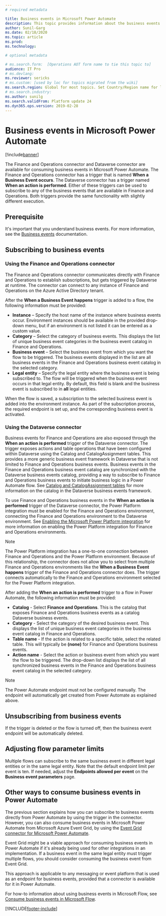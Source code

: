 ```yaml
---
# required metadata

title: Business events in Microsoft Power Automate
description: This topic provides information about the business events that are available for consumption in Microsoft Power Automate via the application connector.
author: Sunil-Garg
ms.date: 02/18/2020
ms.topic: article
ms.prod: 
ms.technology: 

# optional metadata

# ms.search.form:  [Operations AOT form name to tie this topic to]
audience: IT Pro
# ms.devlang: 
ms.reviewer: sericks
# ms.custom: [used by loc for topics migrated from the wiki]
ms.search.region: Global for most topics. Set Country/Region name for localizations
# ms.search.industry: 
ms.author: sunilg
ms.search.validFrom: Platform update 24
ms.dyn365.ops.version: 2019-02-28
---
```


# Business events in Microsoft Power Automate

[!include[banner](../includes/banner.md)]

The Finance and Operations connector and Dataverse connector are available for consuming business events in Microsoft Power Automate. The Finance and Operations connector has a trigger that is named **When a Business Event occurs**. The Dataverse connector has a trigger named **When an action is performed**. Either of these triggers can be used to subscribe to any of the business events that are available in Finance and Operations. Both triggers provide the same functionality with slightly different execution.

## Prerequisite

It's important that you understand business events. For more information, see the [Business events](home-page.md) documentation.

## Subscribing to business events

### Using the Finance and Operations connector

The Finance and Operations connector communicates directly with Finance and Operations to establish subscriptions, but gets triggered by Dataverse at runtime. The connector can connect to any instance of Finance and Operations on the Azure Active Directory tenant. 

After the **When a Business Event happens** trigger is added to a flow, the following information must be provided:

- **Instance** – Specify the host name of the instance where business events occur. Environment instances should be available in the provided drop-down menu, but if an environment is not listed it can be entered as a custom value.
- **Category** – Select the category of business events. This displays the list of unique business event categories in the business event catalog in Finance and Operations.
- **Business event** – Select the business event from which you want the flow to be triggered. The business events displayed in the list are all business events in the Finance and Operations business event catalog in the selected category.
- **Legal entity** – Specify the legal entity where the business event is being subscribed to. The flow will be triggered when the business event occurs in that legal entity. By default, this field is blank and the business event is subscribed to in **all** legal entities.

When the flow is saved, a subscription to the selected business event is added into the environment instance. As part of the subscription process, the required endpoint is set up, and the corresponding business event is activated.

### Using the Dataverse connector

Business events for Finance and Operations are also exposed through the **When an action is performed** trigger of the Dataverse connector. The trigger exposes actions and table operations that have been configured within Dataverse using the Catalog and CatalogAssignment tables. This provides a more generic business event framework in Dataverse that is not limited to Finance and Operations business events. Business events in the Finance and Operations business event catalog are synchronized with the Dataverse business events catalog, providing a way to subscribe to Finance and Operations business events to initiate business logic in a Power Automate flow. See [Catalog and CatalogAssignment tables](https://docs.microsoft.com/powerapps/developer/data-platform/catalog-catalogassignment) for more information on the catalog in the Dataverse business events framework.

To use Finance and Operations business events in the **When an action is performed** trigger of the Dataverse connector, the Power Platform integration must be enabled for the Finance and Operations environment, connecting the Finance and Operations environment to the Dataverse environment. See [Enabling the Microsoft Power Platform integration](../power-platform/enable-power-platform-integration.md) for more information on enabling the Power Platform integration for Finance and Operations environments. 

> [!NOTE]
> The Power Platform integration has a one-to-one connection between Finance and Operations and the Power Platform environment. Because of this relationship, the connector does not allow you to select from multiple Finance and Operations environments like the **When a Business Event happens** trigger of the Finance and Operations connector does. The trigger connects automatically to the Finance and Operations environment selected for the Power Platform integration.

After adding the **When an action is performed** trigger to a flow in Power Automate, the following information must be provided:

- **Catalog** - Select **Finance and Operations**. This is the catalog that exposes Finance and Operations business events as a catalog Dataverse business events.
- **Category** - Select the category of the desired business event. This displays the list of unique business event categories in the business event catalog in Finance and Operations.
- **Table name** - If the action is related to a specific table, select the related table. This will typically be **(none)** for Finance and Operations business events.
- **Action name** - Select the action or business event from which you want the flow to be triggered. The drop-down list displays the list of all synchronized business events in the Finance and Operations business event catalog in the selected category.

> [!NOTE]
> The Power Automate endpoint must not be configured manually. The endpoint will automatically get created from Power Automate as explained above.

## Unsubscribing from business events

If the trigger is deleted or the flow is turned off, then the business event endpoint will be automatically deleted.

## Adjusting flow parameter limits

Multiple flows can subscribe to the same business event in different legal entities or in the same legal entity. Note that the default endpoint limit per event is ten. If needed, adjust the **Endpoints allowed per event** on the **Business event parameters** page.

## Other ways to consume business events in Power Automate

The previous section explains how you can subscribe to business events directly from Power Automate by using the trigger in the connector. However, you can also consume business events in Microsoft Power Automate from Microsoft Azure Event Grid, by using the [Event Grid connector for Microsoft Power Automate](/connectors/azureeventgrid/).

Event Grid might be a viable approach for consuming business events in Power Automate if it's already being used for other integrations in an implementation. If a business event in the same legal entity must trigger multiple flows, you should consider consuming the business event from Event Grid.

This approach is applicable to any messaging or event platform that is used as an endpoint for business events, provided that a connector is available for it in Power Automate.

For how-to information about using business events in Microsoft Flow, see [Consume business events in Microsoft Flow](how-to/how-to-flow.md). 

[!INCLUDE[footer-include](../../../includes/footer-banner.md)]
